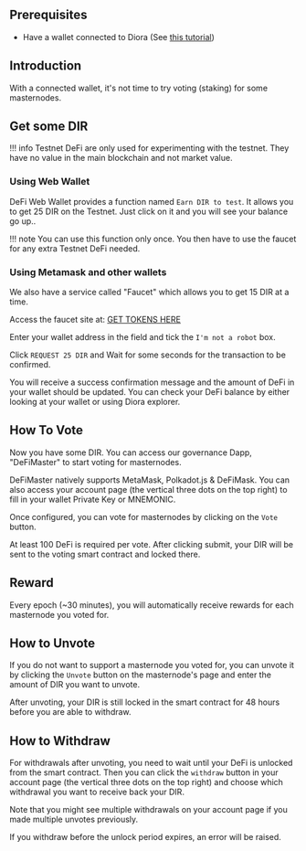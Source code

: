 ## Prerequisites

- Have a wallet connected to Diora (See [this tutorial](/get-started/wallet))

## Introduction

With a connected wallet, it's not time to try voting (staking) for some masternodes.

## Get some DIR

!!! info
    Testnet DeFi are only used for experimenting with the testnet.
    They have no value in the main blockchain and not market value.
	
	

### Using Web Wallet

DeFi Web Wallet provides a function named `Earn DIR to test`. It allows you to get 25 DIR on the Testnet.
Just click on it and you will see your balance go up..

!!! note
    You can use this function only once. You then have to use the faucet for any extra Testnet DeFi needed.

### Using Metamask and other wallets

We also have a service called "Faucet" which allows you to get 15 DIR at a time.

Access the faucet site at: [GET TOKENS HERE](https://diorafaucet.netlify.app)

Enter your wallet address in the field and tick the `I'm not a robot` box.

Click `REQUEST 25 DIR` and Wait for some seconds for the transaction to be confirmed.

You will receive a success confirmation message and the amount of DeFi in your wallet should be updated. You can check your DeFi balance by either looking at your wallet or using Diora explorer.

## How To Vote

Now you have some DIR. You can access our governance Dapp, "DeFiMaster" to start voting for masternodes.


DeFiMaster natively supports MetaMask, Polkadot.js & DeFiMask. You can also access your account page (the vertical three dots on the top right) to fill in your wallet Private Key or MNEMONIC.

Once configured, you can vote for masternodes by clicking on the `Vote` button.

At least 100 DeFi is required per vote. After clicking submit, your DIR will be sent to the voting smart contract and locked there.

## Reward
Every epoch (~30 minutes), you will automatically receive rewards for each masternode you voted for.

## How to Unvote

If you do not want to support a masternode you voted for, you can unvote it by clicking the `Unvote` button on the masternode's page and enter the amount of DIR you want to unvote.

After unvoting, your DIR is still locked in the smart contract for 48 hours before you are able to withdraw.

## How to Withdraw

For withdrawals after unvoting, you need to wait until your DeFi is unlocked from the smart contract. Then you can click the `withdraw` button in your account page (the vertical three dots on the top right) and choose which withdrawal you want to receive back your DIR.

Note that you might see multiple withdrawals on your account page if you made multiple unvotes previously.

If you withdraw before the unlock period expires, an error will be raised.
